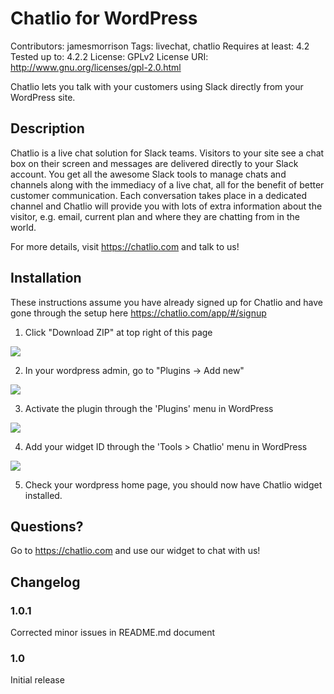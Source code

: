 # Chatlio for WordPress

Contributors: jamesmorrison
Tags: livechat, chatlio
Requires at least: 4.2
Tested up to: 4.2.2
License: GPLv2
License URI: http://www.gnu.org/licenses/gpl-2.0.html

Chatlio lets you talk with your customers using Slack directly from your WordPress site.

## Description

Chatlio is a live chat solution for Slack teams. Visitors to your site see a chat box on their screen and messages are delivered directly to your Slack account. You get all the awesome Slack tools to manage chats and channels along with the immediacy of a live chat, all for the benefit of better customer communication.
Each conversation takes place in a dedicated channel and Chatlio will provide you with lots of extra information about the visitor, e.g. email, current plan and where they are chatting from in the world.

For more details, visit https://chatlio.com and talk to us!

## Installation

These instructions assume you have already signed up for Chatlio and have gone through the setup here https://chatlio.com/app/#/signup

1. Click "Download ZIP" at top right of this page

![](https://s3-us-west-2.amazonaws.com/static.chatlio.com/uploads/p8qvw4wqd4.png)

2. In your wordpress admin, go to "Plugins -> Add new"

![](https://s3-us-west-2.amazonaws.com/static.chatlio.com/uploads/h7ga0p3o59.png)

3. Activate the plugin through the 'Plugins' menu in WordPress

![](https://s3-us-west-2.amazonaws.com/static.chatlio.com/uploads/orr04ihcem.png)

4. Add your widget ID through the 'Tools > Chatlio' menu in WordPress

![](https://s3-us-west-2.amazonaws.com/static.chatlio.com/uploads/hersc4epro.png)

5. Check your wordpress home page, you should now have Chatlio widget installed.

## Questions?

Go to https://chatlio.com and use our widget to chat with us!

## Changelog

### 1.0.1

Corrected minor issues in README.md document

### 1.0

Initial release
